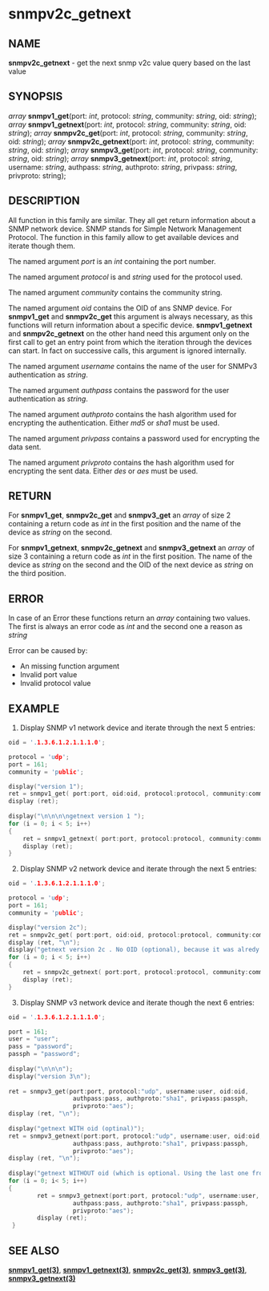 # snmpv2c_getnext

## NAME

**snmpv2c_getnext** - get the next snmp v2c value query based on the last value

## SYNOPSIS

*array* **snmpv1_get**(port: *int*, protocol: *string*, community: *string*, oid: *string*);
*array* **snmpv1_getnext**(port: *int*, protocol: *string*, community: *string*, oid: *string*);
*array* **snmpv2c_get**(port: *int*, protocol: *string*, community: *string*, oid: *string*);
*array* **snmpv2c_getnext**(port: *int*, protocol: *string*, community: *string*, oid: *string*);
*array* **snmpv3_get**(port: *int*, protocol: *string*, community: *string*, oid: *string*);
*array* **snmpv3_getnext**(port: *int*, protocol: *string*, username: *string*, authpass: *string*, authproto: *string*, privpass: *string*, privproto: string);


## DESCRIPTION

All function in this family are similar. They all get return information about a SNMP network device. SNMP stands for Simple Network Management Protocol. The function in this family allow to get available devices and iterate though them.

The named argument *port* is an *int* containing the port number.

The named argument *protocol* is and *string* used for the protocol used.

The named argument *community* contains the community string.

The named argument *oid* contains the OID of ans SNMP device. For **snmpv1_get** and **snmpv2c_get** this argument is always necessary, as this functions will return information about a specific device. **snmpv1_getnext** and **snmpv2c_getnext** on the other hand need this argument only on the first call to get an entry point from which the iteration through the devices can start. In fact on successive calls, this argument is ignored internally.

The named argument *username* contains the name of the user for SNMPv3 authentication as *string*.

The named argument *authpass* contains the password for the user authentication as *string*.

The named argument *authproto* contains the hash algorithm used for encrypting the authentication. Either *md5* or *sha1* must be used.

The named argument *privpass* contains a password used for encrypting the data sent.

The named argument *privproto* contains the hash algorithm used for encrypting the sent data. Either *des* or *aes* must be used.

## RETURN

For **snmpv1_get**, **snmpv2c_get** and **snmpv3_get** an *array* of size 2 containing a return code as *int* in the first position and the name of the device as *string* on the second.

For **snmpv1_getnext**, **snmpv2c_getnext** and **snmpv3_getnext** an *array* of size 3 containing a return code as *int* in the first position. The name of the device as *string* on the second and the OID of the next device as *string* on the third position.


## ERROR

In case of an Error these functions return an *array* containing two values. The first is always an error code as *int* and the second one a reason as *string*

Error can be caused by:
- An missing function argument
- Invalid port value
- Invalid protocol value

## EXAMPLE

1. Display SNMP v1 network device and iterate through the next 5 entries:
```c++
oid = '.1.3.6.1.2.1.1.1.0';

protocol = 'udp';
port = 161;
community = 'public';

display("version 1");
ret = snmpv1_get( port:port, oid:oid, protocol:protocol, community:community );
display (ret);
 
display("\n\n\n\ngetnext version 1 ");
for (i = 0; i < 5; i++)
{   
    ret = snmpv1_getnext( port:port, protocol:protocol, community:community );
    display (ret);
}     

```

2. Display SNMP v2 network device and iterate through the next 5 entries:
```c++
oid = '.1.3.6.1.2.1.1.1.0';

protocol = 'udp';
port = 161;
community = 'public';

display("version 2c");
ret = snmpv2c_get( port:port, oid:oid, protocol:protocol, community:community );
display (ret, "\n");
display("getnext version 2c . No OID (optional), because it was alredy stored during the last call with an oid\n");
for (i = 0; i < 5; i++)
{   
    ret = snmpv2c_getnext( port:port, protocol:protocol, community:community );
    display (ret);
}   
```

3. Display SNMP v3 network device and iterate though the next 6 entries:
```c++
oid = '.1.3.6.1.2.1.1.1.0';

port = 161;
user = "user";
pass = "password";
passph = "password";
 
display("\n\n\n");
display("version 3\n");
 
ret = snmpv3_get(port:port, protocol:"udp", username:user, oid:oid,
                  authpass:pass, authproto:"sha1", privpass:passph,
                  privproto:"aes");
display (ret, "\n");
 
display("getnext WITH oid (optinal)");
ret = snmpv3_getnext(port:port, protocol:"udp", username:user, oid:oid,
                  authpass:pass, authproto:"sha1", privpass:passph,
                  privproto:"aes");
display (ret, "\n");
 
display("getnext WITHOUT oid (which is optional. Using the last one from teh last call)");
for (i = 0; i< 5; i++)
{
        ret = snmpv3_getnext(port:port, protocol:"udp", username:user,
                  authpass:pass, authproto:"sha1", privpass:passph,
                  privproto:"aes");
        display (ret);
 }
```

## SEE ALSO

**[snmpv1_get(3)](snmpv1_get.md)**, **[snmpv1_getnext(3)](snmpv1_getnext.md)**, **[snmpv2c_get(3)](snmpv2c_get.md)**, **[snmpv3_get(3)](snmpv3_get.md)**, **[snmpv3_getnext(3)](snmpv3_getnext.md)** 